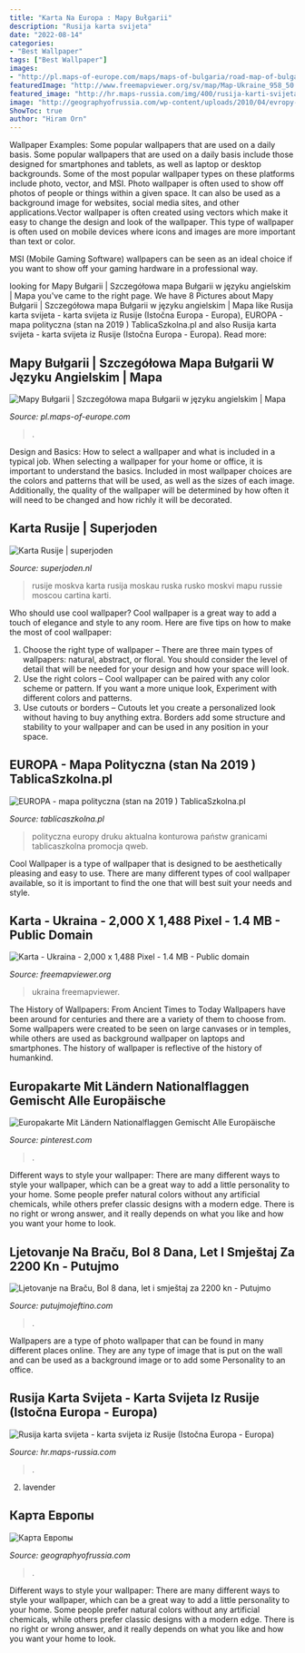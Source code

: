 ```yaml
---
title: "Karta Na Europa : Mapy Bułgarii"
description: "Rusija karta svijeta"
date: "2022-08-14"
categories:
- "Best Wallpaper"
tags: ["Best Wallpaper"]
images:
- "http://pl.maps-of-europe.com/maps/maps-of-bulgaria/road-map-of-bulgaria.jpg"
featuredImage: "http://www.freemapviewer.org/sv/map/Map-Ukraine_958_50.png"
featured_image: "http://hr.maps-russia.com/img/400/rusija-karti-svijeta.jpg"
image: "http://geographyofrussia.com/wp-content/uploads/2010/04/evropy-na-russkom.jpg"
ShowToc: true
author: "Hiram Orn"
---
```



Wallpaper Examples: Some popular wallpapers that are used on a daily basis.
Some popular wallpapers that are used on a daily basis include those designed for smartphones and tablets, as well as laptop or desktop backgrounds. Some of the most popular wallpaper types on these platforms include photo, vector, and MSI. 
Photo wallpaper is often used to show off photos of people or things within a given space. It can also be used as a background image for websites, social media sites, and other applications.Vector wallpaper is often created using vectors which make it easy to change the design and look of the wallpaper. This type of wallpaper is often used on mobile devices where icons and images are more important than text or color. 

MSI (Mobile Gaming Software) wallpapers can be seen as an ideal choice if you want to show off your gaming hardware in a professional way.

	

		
looking for Mapy Bułgarii | Szczegółowa mapa Bułgarii w języku angielskim | Mapa you've came to the right page. We have 8 Pictures about Mapy Bułgarii | Szczegółowa mapa Bułgarii w języku angielskim | Mapa like Rusija karta svijeta - karta svijeta iz Rusije (Istočna Europa - Europa), EUROPA - mapa polityczna (stan na 2019 ) TablicaSzkolna.pl and also Rusija karta svijeta - karta svijeta iz Rusije (Istočna Europa - Europa). Read more:
		
    
## Mapy Bułgarii | Szczegółowa Mapa Bułgarii W Języku Angielskim | Mapa

<img loading=lazy src="http://pl.maps-of-europe.com/maps/maps-of-bulgaria/road-map-of-bulgaria.jpg" onerror="this.onerror=null;this.src='https://tse2.mm.bing.net/th?id=OIP.vIzbmD0ukCKue8BhSBsGLQHaE8&amp;pid=15.1';" alt="Mapy Bułgarii | Szczegółowa mapa Bułgarii w języku angielskim | Mapa">

_Source: pl.maps-of-europe.com_

>. 

	

Design and Basics: How to select a wallpaper and what is included in a typical job.
When selecting a wallpaper for your home or office, it is important to understand the basics. Included in most wallpaper choices are the colors and patterns that will be used, as well as the sizes of each image. Additionally, the quality of the wallpaper will be determined by how often it will need to be changed and how richly it will be decorated.

    
## Karta Rusije | Superjoden

<img loading=lazy src="http://hr.maps-moscow-ru.com/img/1200/moskva-na-karti-rusije.jpg" onerror="this.onerror=null;this.src='https://tse4.mm.bing.net/th?id=OIP.222v9609Mxa0GrB8Cp6ppQHaEl&amp;pid=15.1';" alt="Karta Rusije | superjoden">

_Source: superjoden.nl_

>rusije moskva karta rusija moskau ruska rusko moskvi mapu russie moscou cartina karti. 

	

Who should use cool wallpaper?
Cool wallpaper is a great way to add a touch of elegance and style to any room. Here are five tips on how to make the most of cool wallpaper: 
1) Choose the right type of wallpaper – There are three main types of wallpapers: natural, abstract, or floral. You should consider the level of detail that will be needed for your design and how your space will look. 
2) Use the right colors – Cool wallpaper can be paired with any color scheme or pattern. If you want a more unique look, Experiment with different colors and patterns. 
3) Use cutouts or borders – Cutouts let you create a personalized look without having to buy anything extra. Borders add some structure and stability to your wallpaper and can be used in any position in your space.

    
## EUROPA - Mapa Polityczna (stan Na 2019 ) TablicaSzkolna.pl

<img loading=lazy src="https://tablicaszkolna.pl/userdata/gfx/5655/large_MR-GE-05-Europa-Polityczna-2019-1555x1155-Qweb.jpg" onerror="this.onerror=null;this.src='https://tse1.mm.bing.net/th?id=OIP.W98XHiO1tyO9OP2Ym9OL6AAAAA&amp;pid=15.1';" alt="EUROPA - mapa polityczna (stan na 2019 ) TablicaSzkolna.pl">

_Source: tablicaszkolna.pl_

>polityczna europy druku aktualna konturowa państw granicami tablicaszkolna promocja qweb. 

	

Cool Wallpaper is a type of wallpaper that is designed to be aesthetically pleasing and easy to use. There are many different types of cool wallpaper available, so it is important to find the one that will best suit your needs and style.

    
## Karta - Ukraina - 2,000 X 1,488 Pixel - 1.4 MB - Public Domain

<img loading=lazy src="http://www.freemapviewer.org/sv/map/Map-Ukraine_958_50.png" onerror="this.onerror=null;this.src='https://tse2.mm.bing.net/th?id=OIP.E6hWSqRrvjtNBKZ-Io2n8AHaFg&amp;pid=15.1';" alt="Karta - Ukraina - 2,000 x 1,488 Pixel - 1.4 MB - Public domain">

_Source: freemapviewer.org_

>ukraina freemapviewer. 

	

The History of Wallpapers: From Ancient Times to Today
Wallpapers have been around for centuries and there are a variety of them to choose from. Some wallpapers were created to be seen on large canvases or in temples, while others are used as background wallpaper on laptops and smartphones. The history of wallpaper is reflective of the history of humankind.

    
## Europakarte Mit Ländern Nationalflaggen Gemischt Alle Europäische

<img loading=lazy src="https://i.pinimg.com/736x/30/ce/f5/30cef5bc6d84f6bd9e0b1e1348305440.jpg" onerror="this.onerror=null;this.src='https://tse1.mm.bing.net/th?id=OIP.60SpHMERXMbtd5NOZ_Y_QQHaKJ&amp;pid=15.1';" alt="Europakarte Mit Ländern Nationalflaggen Gemischt Alle Europäische">

_Source: pinterest.com_

>. 

	

Different ways to style your wallpaper:
There are many different ways to style your wallpaper, which can be a great way to add a little personality to your home. Some people prefer natural colors without any artificial chemicals, while others prefer classic designs with a modern edge. There is no right or wrong answer, and it really depends on what you like and how you want your home to look.

    
## Ljetovanje Na Braču, Bol 8 Dana, Let I Smještaj Za 2200 Kn - Putujmo

<img loading=lazy src="https://putujmojeftino.com/wp-content/uploads/2015/10/Paulprescott-depositphotos-BOL-Brac.jpg" onerror="this.onerror=null;this.src='https://tse4.mm.bing.net/th?id=OIP.Vxjs740b4p5p1p0K0S7UtAHaEP&amp;pid=15.1';" alt="Ljetovanje na Braču, Bol 8 dana, let i smještaj za 2200 kn - Putujmo">

_Source: putujmojeftino.com_

>. 

	



Wallpapers are a type of photo wallpaper that can be found in many different places online. They are any type of image that is put on the wall and can be used as a background image or to add some Personality to an office.

    
## Rusija Karta Svijeta - Karta Svijeta Iz Rusije (Istočna Europa - Europa)

<img loading=lazy src="http://hr.maps-russia.com/img/400/rusija-karti-svijeta.jpg" onerror="this.onerror=null;this.src='https://tse4.mm.bing.net/th?id=OIP.CiJTUuydyf7Gn_2jWVh0GAAAAA&amp;pid=15.1';" alt="Rusija karta svijeta - karta svijeta iz Rusije (Istočna Europa - Europa)">

_Source: hr.maps-russia.com_

>. 

	

2. lavender 

    
## Карта Европы

<img loading=lazy src="http://geographyofrussia.com/wp-content/uploads/2010/04/evropy-na-russkom.jpg" onerror="this.onerror=null;this.src='https://tse2.mm.bing.net/th?id=OIP.M98be8puD9i4jLsYM-Nw9wHaJm&amp;pid=15.1';" alt="Карта Европы">

_Source: geographyofrussia.com_

>. 

	

Different ways to style your wallpaper:
There are many different ways to style your wallpaper, which can be a great way to add a little personality to your home. Some people prefer natural colors without any artificial chemicals, while others prefer classic designs with a modern edge. There is no right or wrong answer, and it really depends on what you like and how you want your home to look.

